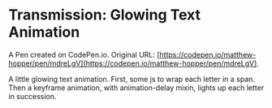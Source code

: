 # Transmission: Glowing Text Animation

A Pen created on CodePen.io. Original URL: [https://codepen.io/matthew-hopper/pen/mdreLgV](https://codepen.io/matthew-hopper/pen/mdreLgV).

A little glowing text animation.
First, some js to wrap each letter in a span.
Then a keyframe animation, with animation-delay mixin, lights up each letter in succession. 
